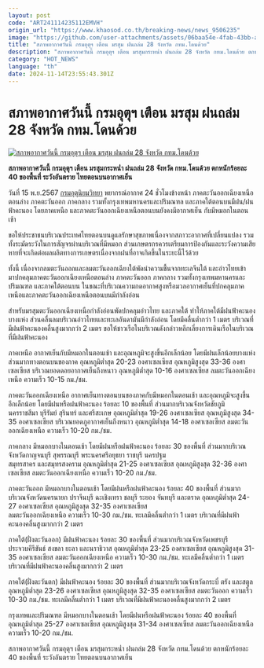 ```yaml
---
layout: post
code: "ART241114235112EMVH"
origin_url: "https://www.khaosod.co.th/breaking-news/news_9506235"
image: "https://github.com/user-attachments/assets/06baa54e-4fab-43bb-a3a7-736042ee9b09"
title: "สภาพอากาศวันนี้ กรมอุตุฯ เตือน มรสุม ฝนถล่ม 28 จังหวัด กทม.โดนด้วย"
description: "สภาพอากาศวันนี้ กรมอุตุฯ เตือน มรสุมกระหน่ำ ฝนถล่ม 28 จังหวัด กทม.โดนด้วย ตกหนักร้อยละ 40 ของพื้นที่ ระวังอันตราย ไทยตอนบนอากาศเย็น"
category: "HOT_NEWS"
language: "th"
date: 2024-11-14T23:55:43.301Z
---
```


# สภาพอากาศวันนี้ กรมอุตุฯ เตือน มรสุม ฝนถล่ม 28 จังหวัด กทม.โดนด้วย

[![สภาพอากาศวันนี้ กรมอุตุฯ เตือน มรสุม ฝนถล่ม 28 จังหวัด กทม.โดนด้วย](https://www.khaosod.co.th/wpapp/uploads/2024/11/Todays-weather-8.jpg "สภาพอากาศวันนี้ กรมอุตุฯ เตือน มรสุม ฝนถล่ม 28 จังหวัด กทม.โดนด้วย")](https://www.khaosod.co.th/wpapp/uploads/2024/11/Todays-weather-8.jpg)

**สภาพอากาศวันนี้ กรมอุตุฯ เตือน มรสุมกระหน่ำ ฝนถล่ม 28 จังหวัด กทม.โดนด้วย ตกหนักร้อยละ 40 ของพื้นที่ ระวังอันตราย ไทยตอนบนอากาศเย็น**

วันที่ 15 พ.ย.2567 [กรมอุตุนิยมวิทยา](https://www.tmd.go.th/) พยากรณ์อากาศ 24 ชั่วโมงข้างหน้า ภาคตะวันออกเฉียงเหนือตอนล่าง ภาคตะวันออก ภาคกลาง รวมทั้งกรุงเทพมหานครและปริมณฑล และภาคใต้ตอนบนมีฝน/ฝนฟ้าคะนอง โดยภาคเหนือ และภาคตะวันออกเฉียงเหนือตอนบนยังคงมีอากาศเย็น กับมีหมอกในตอนเช้า

ขอให้ประชาชนบริเวณประเทศไทยตอนบนดูแลรักษาสุขภาพเนื่องจากสภาวะอากาศที่เปลี่ยนแปลง รวมทั้งระมัดระวังในการสัญจรผ่านบริเวณที่มีหมอก ส่วนเกษตรกรควรเตรียมการป้องกันและระวังความเสียหายที่จะเกิดต่อผลผลิตทางการเกษตรเนื่องจากฝนที่อาจเกิดขึ้นในระยะนี้ไว้ด้วย

ทั้งนี้ เนื่องจากลมตะวันออกและลมตะวันออกเฉียงใต้พัดนำความชื้นจากทะเลจีนใต้ และอ่าวไทยเข้ามาปกคลุมภาคตะวันออกเฉียงเหนือตอนล่าง ภาคตะวันออก ภาคกลาง รวมทั้งกรุงเทพมหานครและปริมณฑล และภาคใต้ตอนบน ในขณะที่บริเวณความกดอากาศสูงหรือมวลอากาศเย็นที่ปกคลุมภาคเหนือและภาคตะวันออกเฉียงเหนือตอนบนมีกำลังอ่อน

สำหรับมรสุมตะวันออกเฉียงเหนือกำลังอ่อนพัดปกคลุมอ่าวไทย และภาคใต้ ทำให้ภาคใต้มีฝนฟ้าคะนองบางแห่ง ส่วนคลื่นลมบริเวณอ่าวไทยและทะเลอันดามันมีกำลังอ่อน โดยมีคลื่นต่ำกว่า 1 เมตร บริเวณที่มีฝนฟ้าคะนองคลื่นสูงมากกว่า 2 เมตร ขอให้ชาวเรือในบริเวณดังกล่าวหลีกเลี่ยงการเดินเรือในบริเวณที่มีฝนฟ้าคะนอง

ภาคเหนือ อากาศเย็นกับมีหมอกในตอนเช้า และอุณหภูมิจะสูงขึ้นอีกเล็กน้อย โดยมีฝนเล็กน้อยบางแห่งส่วนมากทางตอนบนของภาค อุณหภูมิต่ำสุด 20-23 องศาเซลเซียส อุณหภูมิสูงสุด 33-36 องศาเซลเซียส บริเวณยอดดอยอากาศเย็นถึงหนาว อุณหภูมิต่ำสุด 10-16 องศาเซลเซียส ลมตะวันออกเฉียงเหนือ ความเร็ว 10-15 กม./ชม.

ภาคตะวันออกเฉียงเหนือ อากาศเย็นทางตอนบนของภาคกับมีหมอกในตอนเช้า และอุณหภูมิจะสูงขึ้นอีกเล็กน้อย โดยมีฝนหรือฝนฟ้าคะนอง ร้อยละ 10 ของพื้นที่ ส่วนมากบริเวณจังหวัดชัยภูมิ นครราชสีมา บุรีรัมย์ สุรินทร์ และศรีสะเกษ อุณหภูมิต่ำสุด 19-26 องศาเซลเซียส อุณหภูมิสูงสุด 34-35 องศาเซลเซียส บริเวณยอดภูอากาศเย็นถึงหนาว อุณหภูมิต่ำสุด 14-18 องศาเซลเซียส ลมตะวันออกเฉียงเหนือ ความเร็ว 10-20 กม./ชม.

ภาคกลาง มีหมอกบางในตอนเช้า โดยมีฝนหรือฝนฟ้าคะนอง ร้อยละ 30 ของพื้นที่ ส่วนมากบริเวณจังหวัดกาญจนบุรี สุพรรณบุรี พระนครศรีอยุธยา ราชบุรี นครปฐม  
สมุทรสาคร และสมุทรสงคราม อุณหภูมิต่ำสุด 21-25 องศาเซลเซียส อุณหภูมิสูงสุด 32-36 องศาเซลเซียส ลมตะวันออกเฉียงเหนือ ความเร็ว 10-20 กม./ชม.

ภาคตะวันออก มีหมอกบางในตอนเช้า โดยมีฝนหรือฝนฟ้าคะนอง ร้อยละ 40 ของพื้นที่ ส่วนมากบริเวณจังหวัดนครนายก ปราจีนบุรี ฉะเชิงเทรา ชลบุรี ระยอง จันทบุรี และตราด อุณหภูมิต่ำสุด 24-27 องศาเซลเซียส อุณหภูมิสูงสุด 32-35 องศาเซลเซียส  
ลมตะวันออกเฉียงเหนือ ความเร็ว 10-30 กม./ชม. ทะเลมีคลื่นต่ำกว่า 1 เมตร บริเวณที่มีฝนฟ้าคะนองคลื่นสูงมากกว่า 2 เมตร

ภาคใต้(ฝั่งตะวันออก) มีฝนฟ้าคะนอง ร้อยละ 30 ของพื้นที่ ส่วนมากบริเวณจังหวัดเพชรบุรี ประจวบคีรีขันธ์ สงขลา ยะลา และนราธิวาส อุณหภูมิต่ำสุด 23-25 องศาเซลเซียส อุณหภูมิสูงสุด 31-35 องศาเซลเซียส ลมตะวันออกเฉียงเหนือ ความเร็ว 10-30 กม./ชม. ทะเลมีคลื่นต่ำกว่า 1 เมตร บริเวณที่มีฝนฟ้าคะนองคลื่นสูงมากกว่า 2 เมตร

ภาคใต้(ฝั่งตะวันตก) มีฝนฟ้าคะนอง ร้อยละ 30 ของพื้นที่ ส่วนมากบริเวณจังหวัดกระบี่ ตรัง และสตูล อุณหภูมิต่ำสุด 23-26 องศาเซลเซียส อุณหภูมิสูงสุด 32-35 องศาเซลเซียส ลมตะวันออก ความเร็ว 10-30 กม./ชม. ทะเลมีคลื่นต่ำกว่า 1 เมตร บริเวณที่มีฝนฟ้าคะนองคลื่นสูงมากกว่า 2 เมตร

กรุงเทพและปริมณฑล มีหมอกบางในตอนเช้า โดยมีฝนหรือฝนฟ้าคะนอง ร้อยละ 40 ของพื้นที่ อุณหภูมิต่ำสุด 25-27 องศาเซลเซียส อุณหภูมิสูงสุด 31-34 องศาเซลเซียส ลมตะวันออกเฉียงเหนือ ความเร็ว 10-20 กม./ชม.

สภาพอากาศวันนี้ กรมอุตุฯ เตือน มรสุมกระหน่ำ ฝนถล่ม 28 จังหวัด กทม.โดนด้วย ตกหนักร้อยละ 40 ของพื้นที่ ระวังอันตราย ไทยตอนบนอากาศเย็น